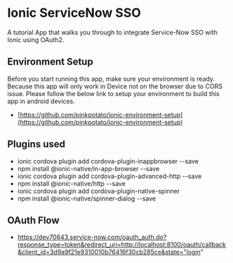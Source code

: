 # Ionic ServiceNow SSO
A tutorial App that walks you through to integrate Service-Now SSO with Ionic using OAuth2.
## Environment Setup
Before you start running this app, make sure your environment is ready. Because this app will only work in Device not on the browser due to CORS issue.
Please follow the below link to setup your environment to build this app in android devices.
- [https://github.com/pinkpotato/ionic-environment-setup](https://github.com/pinkpotato/ionic-environment-setup)

## Plugins used
- ionic cordova plugin add cordova-plugin-inappbrowser --save
- npm install @ionic-native/in-app-browser --save
- ionic cordova plugin add cordova-plugin-advanced-http --save
- npm install @ionic-native/http --save
- ionic cordova plugin add cordova-plugin-native-spinner
- npm install @ionic-native/spinner-dialog --save
## OAuth Flow
 - https://dev70643.service-now.com/oauth_auth.do?response_type=token&redirect_uri=http://localhost:8100/oauth/callback&client_id=3d9a9f21e9310010b76416f30cb285ce&state="login"
